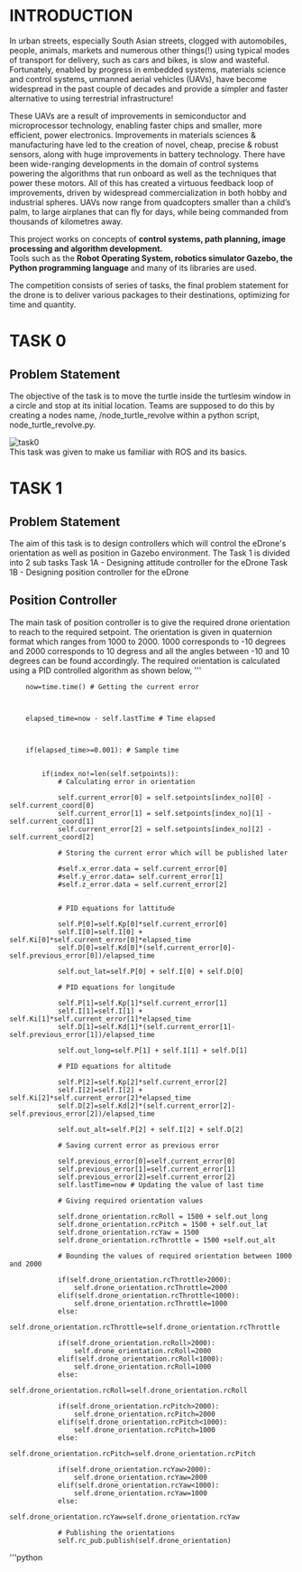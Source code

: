 # INTRODUCTION
In urban streets, especially South Asian streets, clogged with automobiles, people, animals, markets and numerous other things(!) using typical modes of transport for delivery, such as cars and bikes, is slow and wasteful. Fortunately, enabled by progress in embedded systems, materials science and control systems, unmanned aerial vehicles (UAVs), have become widespread in the past couple of decades and provide a simpler and faster alternative to using terrestrial infrastructure!<br>

These UAVs are a result of improvements in semiconductor and microprocessor technology, enabling faster chips and smaller, more efficient, power electronics. Improvements in materials sciences & manufacturing have led to the creation of novel, cheap, precise & robust sensors, along with huge improvements in battery technology. There have been wide-ranging developments in the domain of control systems powering the algorithms that run onboard as well as the techniques that power these motors. All of this has created a virtuous feedback loop of improvements, driven by widespread commercialization in both hobby and industrial spheres. UAVs now range from quadcopters smaller than a child’s palm, to large airplanes that can fly for days, while being commanded from thousands of kilometres away.<br>

This project works on concepts of <b>control systems, path planning, image processing and algorithm development.</b><br>
Tools such as the <b>Robot Operating System, robotics simulator Gazebo, the Python programming language</b> and many of its libraries are used.<br>

The competition consists of series of tasks, the final problem statement for the drone is to deliver various packages to their destinations, optimizing for time and quantity.<br>

# TASK 0
## Problem Statement
The objective of the task is to move the turtle inside the turtlesim window in a circle and stop at its initial location.
Teams are supposed to do this by creating a nodes name, /node_turtle_revolve within a python script, node_turtle_revolve.py.<br>

![task0](https://github.com/AshishChouhan85/VITARANA-DRONE/blob/main/scripts/Task_0_VD_0614/VD_0614.png)<br>
This task was given to make us familiar with ROS and its basics.<br>

# TASK 1
## Problem Statement
The aim of this task is to design controllers which will control the eDrone's orientation as well as position in Gazebo environment.
The Task 1 is divided into 2 sub tasks
Task 1A - Designing attitude controller for the eDrone
Task 1B - Designing position controller for the eDrone

## Position Controller
The main task of position controller is to give the required drone orientation to reach to the required setpoint. The orientation is given in quaternion format which ranges from 1000 to 2000. 1000 corresponds to -10 degrees and 2000 corresponds to 10 degress and all the angles between -10 and 10 degrees can be found accordingly. The required orientation is calculated using a PID controlled algorithm as shown below,
'''

        now=time.time() # Getting the current error

        

        elapsed_time=now - self.lastTime # Time elapsed 
        
        
        
        if(elapsed_time>=0.001): # Sample time
            

            if(index_no!=len(self.setpoints)):
                # Calculating error in orientation
                
                self.current_error[0] = self.setpoints[index_no][0] - self.current_coord[0]
                self.current_error[1] = self.setpoints[index_no][1] - self.current_coord[1]
                self.current_error[2] = self.setpoints[index_no][2] - self.current_coord[2]
            
                # Storing the current error which will be published later

                #self.x_error.data = self.current_error[0]
                #self.y_error.data= self.current_error[1]
                #self.z_error.data = self.current_error[2]
            
              
                # PID equations for lattitude 
              
                self.P[0]=self.Kp[0]*self.current_error[0]
                self.I[0]=self.I[0] + self.Ki[0]*self.current_error[0]*elapsed_time
                self.D[0]=self.Kd[0]*(self.current_error[0]-self.previous_error[0])/elapsed_time
            
                self.out_lat=self.P[0] + self.I[0] + self.D[0]

                # PID equations for longitude 
              
                self.P[1]=self.Kp[1]*self.current_error[1]
                self.I[1]=self.I[1] + self.Ki[1]*self.current_error[1]*elapsed_time
                self.D[1]=self.Kd[1]*(self.current_error[1]-self.previous_error[1])/elapsed_time
            
                self.out_long=self.P[1] + self.I[1] + self.D[1]

                # PID equations for altitude 
              
                self.P[2]=self.Kp[2]*self.current_error[2]
                self.I[2]=self.I[2] + self.Ki[2]*self.current_error[2]*elapsed_time
                self.D[2]=self.Kd[2]*(self.current_error[2]-self.previous_error[2])/elapsed_time
            
                self.out_alt=self.P[2] + self.I[2] + self.D[2]

                # Saving current error as previous error
            
                self.previous_error[0]=self.current_error[0]  
                self.previous_error[1]=self.current_error[1]
                self.previous_error[2]=self.current_error[2]
                self.lastTime=now # Updating the value of last time

                # Giving required orientation values 
                                
                self.drone_orientation.rcRoll = 1500 + self.out_long
                self.drone_orientation.rcPitch = 1500 + self.out_lat
                self.drone_orientation.rcYaw = 1500
                self.drone_orientation.rcThrottle = 1500 +self.out_alt

                # Bounding the values of required orientation between 1000 and 2000

                if(self.drone_orientation.rcThrottle>2000):
                    self.drone_orientation.rcThrottle=2000
                elif(self.drone_orientation.rcThrottle<1000):
                    self.drone_orientation.rcThrottle=1000
                else:
                    self.drone_orientation.rcThrottle=self.drone_orientation.rcThrottle

                if(self.drone_orientation.rcRoll>2000):
                    self.drone_orientation.rcRoll=2000
                elif(self.drone_orientation.rcRoll<1000):
                    self.drone_orientation.rcRoll=1000
                else:
                    self.drone_orientation.rcRoll=self.drone_orientation.rcRoll

                if(self.drone_orientation.rcPitch>2000):
                    self.drone_orientation.rcPitch=2000
                elif(self.drone_orientation.rcPitch<1000):
                    self.drone_orientation.rcPitch=1000
                else:
                    self.drone_orientation.rcPitch=self.drone_orientation.rcPitch

                if(self.drone_orientation.rcYaw>2000):
                    self.drone_orientation.rcYaw=2000
                elif(self.drone_orientation.rcYaw<1000):
                    self.drone_orientation.rcYaw=1000
                else:
                    self.drone_orientation.rcYaw=self.drone_orientation.rcYaw

                # Publishing the orientations
                self.rc_pub.publish(self.drone_orientation)
'''python                
 
